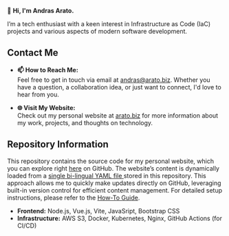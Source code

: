 👋 **Hi, I'm Andras Arato.**

I’m a tech enthusiast with a keen interest in Infrastructure as Code (IaC) projects and various aspects of modern software development.

## Contact Me

- **📫 How to Reach Me:**  
  Feel free to get in touch via email at [andras@arato.biz](mailto:andras@arato.biz). Whether you have a question, a collaboration idea, or just want to connect, I'd love to hear from you.

- **🌐 Visit My Website:**  
  Check out my personal website at [arato.biz](https://arato.biz) for more information about my work, projects, and thoughts on technology.

## Repository Information

This repository contains the source code for my personal website, which you can explore right [here](https://github.com/aarato/aarato) on GitHub. The website’s content is dynamically loaded from a [single bi-lingual YAML file ](https://github.com/aarato/aarato/blob/main/config.yaml) stored in this repository. This approach allows me to quickly make updates directly on GitHub, leveraging built-in version control for efficient content management.
For detailed setup instructions, please refer to the [How-To Guide](./HOWTO.md).

- **Frontend:** Node.js, Vue.js, Vite, JavaSript, Bootstrap CSS
- **Infrastructure:** AWS S3, Docker, Kubernetes, Nginx, GitHub Actions (for CI/CD)